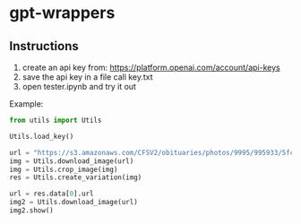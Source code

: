 # gpt-wrappers 

## Instructions

1. create an api key from: https://platform.openai.com/account/api-keys
2. save the api key in a file call key.txt
3. open tester.ipynb and try it out
   
Example:
```python
from utils import Utils

Utils.load_key()

url = "https://s3.amazonaws.com/CFSV2/obituaries/photos/9995/995933/5fc571372bb52.JPG"
img = Utils.download_image(url)
img = Utils.crop_image(img)
res = Utils.create_variation(img)

url = res.data[0].url
img2 = Utils.download_image(url)
img2.show()
```
